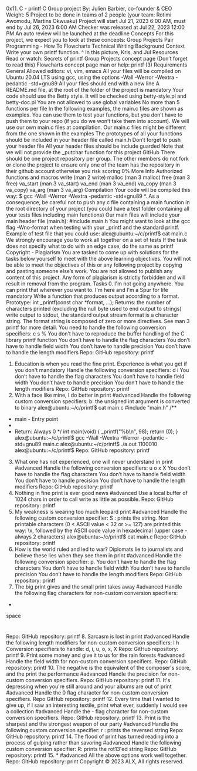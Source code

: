 0x11. C - printf
C
Group project
 By: Julien Barbier, co-founder & CEO
 Weight: 5
 Project to be done in teams of 2 people (your team: Rotimi Awomodu, Martins Okwuaku)
 Project will start Jul 21, 2023 6:00 AM, must end by Jul 26, 2023 6:00 AM
 Checker was released at Jul 22, 2023 12:00 PM
 An auto review will be launched at the deadline
Concepts
For this project, we expect you to look at these concepts:
Group Projects
Pair Programming - How To
Flowcharts
Technical Writing
Background Context
Write your own printf function.
^ In this picture, Kris, and Jul
Resources
Read or watch:
Secrets of printf
Group Projects concept page (Don’t forget to read this)
Flowcharts concept page
man or help:
printf (3)
Requirements
General
Allowed editors: vi, vim, emacs
All your files will be compiled on Ubuntu 20.04 LTS using gcc, using the options -Wall -Werror -Wextra -pedantic -std=gnu89
All your files should end with a new line
A README.md file, at the root of the folder of the project is mandatory
Your code should use the Betty style. It will be checked using betty-style.pl and betty-doc.pl
You are not allowed to use global variables
No more than 5 functions per file
In the following examples, the main.c files are shown as examples. You can use them to test your functions, but you don’t have to push them to your repo (if you do we won’t take them into account). We will use our own main.c files at compilation. Our main.c files might be different from the one shown in the examples
The prototypes of all your functions should be included in your header file called main.h
Don’t forget to push your header file
All your header files should be include guarded
Note that we will not provide the _putchar function for this project
GitHub
There should be one project repository per group. The other members do not fork or clone the project to ensure only one of the team has the repository in their github account otherwise you risk scoring 0%
More Info
Authorized functions and macros
write (man 2 write)
malloc (man 3 malloc)
free (man 3 free)
va_start (man 3 va_start)
va_end (man 3 va_end)
va_copy (man 3 va_copy)
va_arg (man 3 va_arg)
Compilation
Your code will be compiled this way:
$ gcc -Wall -Werror -Wextra -pedantic -std=gnu89 *.
As a consequence, be careful not to push any c file containing a main function in the root directory of your project (you could have a test folder containing all your tests files including main functions)
Our main files will include your main header file (main.h): #include main.h
You might want to look at the gcc flag -Wno-format when testing with your _printf and the standard printf. Example of test file that you could use:
alex@ubuntu:~/c/printf$ cat main.c
We strongly encourage you to work all together on a set of tests
If the task does not specify what to do with an edge case, do the same as printf
Copyright - Plagiarism
You are tasked to come up with solutions for the tasks below yourself to meet with the above learning objectives.
You will not be able to meet the objectives of this or any following project by copying and pasting someone else’s work.
You are not allowed to publish any content of this project.
Any form of plagiarism is strictly forbidden and will result in removal from the program.
Tasks
0. I'm not going anywhere. You can print that wherever you want to. I'm here and I'm a Spur for life
mandatory
Write a function that produces output according to a format.
Prototype: int _printf(const char *format, ...);
Returns: the number of characters printed (excluding the null byte used to end output to strings)
write output to stdout, the standard output stream
format is a character string. The format string is composed of zero or more directives. See man 3 printf for more detail. You need to handle the following conversion specifiers:
c
s
%
You don’t have to reproduce the buffer handling of the C library printf function
You don’t have to handle the flag characters
You don’t have to handle field width
You don’t have to handle precision
You don’t have to handle the length modifiers
Repo:
GitHub repository: printf
1. Education is when you read the fine print. Experience is what you get if you don't
mandatory
Handle the following conversion specifiers:
d
i
You don’t have to handle the flag characters
You don’t have to handle field width
You don’t have to handle precision
You don’t have to handle the length modifiers
Repo:
GitHub repository: printf
2. With a face like mine, I do better in print
#advanced
Handle the following custom conversion specifiers:
b: the unsigned int argument is converted to binary
alex@ubuntu:~/c/printf$ cat main.c
#include "main.h"
/**
 * main - Entry point
 *
 * Return: Always 0
 */
int main(void)
{
    _printf("%b\n", 98);
    return (0);
}
alex@ubuntu:~/c/printf$ gcc -Wall -Wextra -Werror -pedantic -std=gnu89 main.c
alex@ubuntu:~/c/printf$ ./a.out
1100010
alex@ubuntu:~/c/printf$
Repo:
GitHub repository: printf
3. What one has not experienced, one will never understand in print
#advanced
Handle the following conversion specifiers:
u
o
x
X
You don’t have to handle the flag characters
You don’t have to handle field width
You don’t have to handle precision
You don’t have to handle the length modifiers
Repo:
GitHub repository: printf
4. Nothing in fine print is ever good news
#advanced
Use a local buffer of 1024 chars in order to call write as little as possible.
Repo:
GitHub repository: printf
5. My weakness is wearing too much leopard print
#advanced
Handle the following custom conversion specifier:
S : prints the string.
Non printable characters (0 < ASCII value < 32 or >= 127) are printed this way: \x, followed by the ASCII code value in hexadecimal (upper case - always 2 characters)
alex@ubuntu:~/c/printf$ cat main.c
Repo:
GitHub repository: printf
6. How is the world ruled and led to war? Diplomats lie to journalists and believe these lies when they see them in print
#advanced
Handle the following conversion specifier: p.
You don’t have to handle the flag characters
You don’t have to handle field width
You don’t have to handle precision
You don’t have to handle the length modifiers
Repo:
GitHub repository: printf
7. The big print gives and the small print takes away
#advanced
Handle the following flag characters for non-custom conversion specifiers:
+
space
#
Repo:
GitHub repository: printf
8. Sarcasm is lost in print
#advanced
Handle the following length modifiers for non-custom conversion specifiers:
l
h
Conversion specifiers to handle: d, i, u, o, x, X
Repo:
GitHub repository: printf
9. Print some money and give it to us for the rain forests
#advanced
Handle the field width for non-custom conversion specifiers.
Repo:
GitHub repository: printf
10. The negative is the equivalent of the composer's score, and the print the performance
#advanced
Handle the precision for non-custom conversion specifiers.
Repo:
GitHub repository: printf
11. It's depressing when you're still around and your albums are out of print
#advanced
Handle the 0 flag character for non-custom conversion specifiers.
Repo
GitHub repository: printf
12. Every time that I wanted to give up, if I saw an interesting textile, print what ever, suddenly I would see a collection
#advanced
Handle the - flag character for non-custom conversion specifiers.
Repo:
GitHub repository: printf
13. Print is the sharpest and the strongest weapon of our party
#advanced
Handle the following custom conversion specifier:
r : prints the reversed string
Repo:
GitHub repository: printf
14. The flood of print has turned reading into a process of gulping rather than savoring
#advanced
Handle the following custom conversion specifier:
R: prints the rot13'ed string
Repo:
GitHub repository: printf
15. *
#advanced
All the above options work well together.
Repo:
GitHub repository: print
Copyright © 2023 ALX, All rights reserved.
